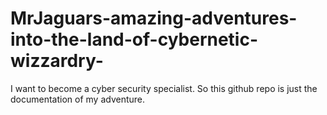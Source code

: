 # MrJaguars-amazing-adventures-into-the-land-of-cybernetic-wizzardry-
I want to become a cyber security specialist. So this github repo is just the documentation of my adventure. 
